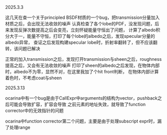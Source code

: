 2025.3.3

这几天在查一个关于principled BSDF材质的一个bug，把transmission分量加入材质之后，会出现无法收敛的噪声
认真检查了各个lobe的PDF，没发现问题，后来发现反弹次数提高之后会变亮，立刻怀疑能量守恒出了问题，
计算了albedo积分大于一，能量不守恒，打印了每个lobe的albedo之后，发现specular分量的albedo异常，
查证之后发现构建specular lobe时，折射率翻转了，但不应该翻转，该问题已解决

正常的加入transmission之后，发现打开transmission与sheen之后，roughness提高之后，又会有无法收敛的噪声
打印了sheen的albedo之后发现，在物体内部时，albedo不为零，显然不对，在这里我加了个hit front判断，
在物体内部计算着色时，不考虑coat与sheen

2025.3.13

ocarina中有一个bug是由于CallExpr中arguments的结构为vector，pushback之后可能会导致扩容，扩容会导致
之前元素的地址失效，就导致了function corrector中的无效指针的问题

ocarina中function corrector第二个问题，主要是由于处理subscript expr时，漏了处理range